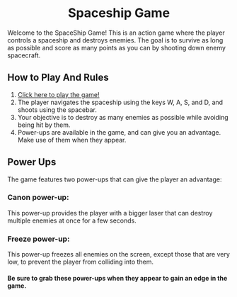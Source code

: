 <h1 align="center">Spaceship Game</h1>

Welcome to the SpaceShip Game! This is an action game where the player controls a spaceship and destroys enemies. The goal is to survive as long as possible and score as many points as you can by shooting down enemy spacecraft.

## How to Play And Rules
1. [Click here to play the game!](https://orihoward.itch.io/spaceship-game)
2. The player navigates the spaceship using the keys W, A, S, and D, and shoots using the spacebar.
3. Your objective is to destroy as many enemies as possible while avoiding being hit by them.
4. Power-ups are available in the game, and can give you an advantage. Make use of them when they appear.

## Power Ups
The game features two power-ups that can give the player an advantage:
### Canon power-up:
This power-up provides the player with a bigger laser that can destroy multiple enemies at once for a few seconds.
### Freeze power-up:
This power-up freezes all enemies on the screen, except those that are very low, to prevent the player from colliding into them.

#### Be sure to grab these power-ups when they appear to gain an edge in the game.
